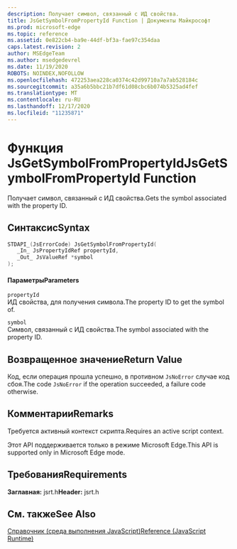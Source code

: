 ```yaml
---
description: Получает символ, связанный с ИД свойства.
title: JsGetSymbolFromPropertyId Function | Документы Майкрософт
ms.prod: microsoft-edge
ms.topic: reference
ms.assetid: 0e822cb4-ba9e-44df-bf3a-fae97c354daa
caps.latest.revision: 2
author: MSEdgeTeam
ms.author: msedgedevrel
ms.date: 11/19/2020
ROBOTS: NOINDEX,NOFOLLOW
ms.openlocfilehash: 472253aea228ca0374c42d99710a7a7ab528184c
ms.sourcegitcommit: a35a6b5bbc21b7df61d08cbc6b074b5325ad4fef
ms.translationtype: MT
ms.contentlocale: ru-RU
ms.lasthandoff: 12/17/2020
ms.locfileid: "11235871"
---
```

# <span data-ttu-id="84894-103">Функция JsGetSymbolFromPropertyId</span><span class="sxs-lookup"><span data-stu-id="84894-103">JsGetSymbolFromPropertyId Function</span></span>

<span data-ttu-id="84894-104">Получает символ, связанный с ИД свойства.</span><span class="sxs-lookup"><span data-stu-id="84894-104">Gets the symbol associated with the property ID.</span></span>  
  
## <span data-ttu-id="84894-105">Синтаксис</span><span class="sxs-lookup"><span data-stu-id="84894-105">Syntax</span></span>  
  
```cpp  
STDAPI_(JsErrorCode) JsGetSymbolFromPropertyId(  
   _In_ JsPropertyIdRef propertyId,  
   _Out_ JsValueRef *symbol  
);  
```  
  
#### <span data-ttu-id="84894-106">Параметры</span><span class="sxs-lookup"><span data-stu-id="84894-106">Parameters</span></span>  
 `propertyId`  
 <span data-ttu-id="84894-107">ИД свойства, для получения символа.</span><span class="sxs-lookup"><span data-stu-id="84894-107">The property ID to get the symbol of.</span></span>  
  
 `symbol`  
 <span data-ttu-id="84894-108">Символ, связанный с ИД свойства.</span><span class="sxs-lookup"><span data-stu-id="84894-108">The symbol associated with the property ID.</span></span>  
  
## <span data-ttu-id="84894-109">Возвращенное значение</span><span class="sxs-lookup"><span data-stu-id="84894-109">Return Value</span></span>  
 <span data-ttu-id="84894-110">Код, если операция прошла успешно, в противном `JsNoError` случае код сбоя.</span><span class="sxs-lookup"><span data-stu-id="84894-110">The code `JsNoError` if the operation succeeded, a failure code otherwise.</span></span>  
  
## <span data-ttu-id="84894-111">Комментарии</span><span class="sxs-lookup"><span data-stu-id="84894-111">Remarks</span></span>  
 <span data-ttu-id="84894-112">Требуется активный контекст скрипта.</span><span class="sxs-lookup"><span data-stu-id="84894-112">Requires an active script context.</span></span>  
  
 <span data-ttu-id="84894-113">Этот API поддерживается только в режиме Microsoft Edge.</span><span class="sxs-lookup"><span data-stu-id="84894-113">This API is supported only in Microsoft Edge mode.</span></span>  
  
## <span data-ttu-id="84894-114">Требования</span><span class="sxs-lookup"><span data-stu-id="84894-114">Requirements</span></span>  
 <span data-ttu-id="84894-115">**Заглавная:** jsrt.h</span><span class="sxs-lookup"><span data-stu-id="84894-115">**Header:** jsrt.h</span></span>  
  
## <span data-ttu-id="84894-116">См. также</span><span class="sxs-lookup"><span data-stu-id="84894-116">See Also</span></span>  
 [<span data-ttu-id="84894-117">Справочник (среда выполнения JavaScript)</span><span class="sxs-lookup"><span data-stu-id="84894-117">Reference (JavaScript Runtime)</span></span>](../chakra-hosting/reference-javascript-runtime.md)
